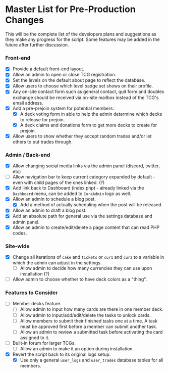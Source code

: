 # Master List for Pre-Production Changes
This will be the complete list of the developers plans and suggestions as they make any progress for the script. Some features may be added in the future after further discussion.

### Front-end
- [x] Provide a default front-end layout.
- [x] Allow an admin to open or close TCG registration.
- [x] Set the levels on the default about page to reflect the database.
- [x] Allow users to choose which level badge set shows on their profile.
- [x] Any on-site contact form such as general contact, quit form and doubles exchange should be received via on-site mailbox instead of the TCG's email address.
- [x] Add a pre-prejoin system for potential members:
  - [x] A deck voting form in able to help the admin determine which decks to release for prejoin.
  - [x] A deck claims and donations form to get more decks to create for prejoin.
- [x] Allow users to show whether they accept random trades and/or let others to put trades through.

### Admin / Back-end
- [x] Allow changing social media links via the admin panel (discord, twitter, etc)
- [ ] Allow navigation bar to keep current category expanded by default - even with child pages of the ones linked. (?)
- [x] Add link back to Dashboard (index.php) - already linked via the `Dashboard` menu, can be added to `CoreAdmin` logo as well.
- [x] Allow an admin to schedule a blog post.
  - [x] Add a method of actually scheduling when the post will be released.
- [x] Allow an admin to draft a blog post.
- [x] Add an absolute path for general use via the settings database and admin panel.
- [x] Allow an admin to create/edit/delete a page content that can read PHP codes.

### Site-wide
- [x] Change all iterations of `cake` and `tickets` or `cur1` and `cur2` to a variable in which the admin can adjust in the settings.
  - [ ] Allow admin to decide how many currencies they can use upon installation (?)
- [ ] Allow admin to choose whether to have deck colors as a "thing".

### Features to Consider
- [ ] Member decks feature.
  - [ ] Allow admin to input how many cards are there in one member deck.
  - [ ] Allow admin to input/add/edit/delete the tasks to unlock cards.
  - [ ] Allow members to submit their finished tasks one at a time. A task must be approved first before a member can submit another task.
  - [ ] Allow an admin to review a submitted task before activating the card assigned to it.
- [ ] Built-in forum for larger TCGs.
  - [ ] Allow an admin to make it an option during installation.
- [x] Revert the script back to its original logs setup:
  - [x] Use only a general `user_logs` and `user_trades` database tables for all members.
